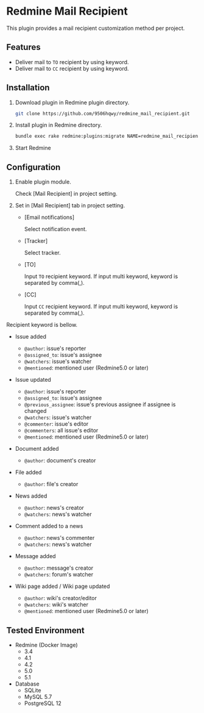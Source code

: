 # Redmine Mail Recipient

This plugin provides a mail recipient customization method per project.

## Features

- Deliver mail to `TO` recipient by using keyword.
- Deliver mail to `CC` recipient by using keyword.

## Installation

1. Download plugin in Redmine plugin directory.
   ```sh
   git clone https://github.com/9506hqwy/redmine_mail_recipient.git
   ```
2. Install plugin in Redmine directory.
   ```sh
   bundle exec rake redmine:plugins:migrate NAME=redmine_mail_recipient RAILS_ENV=production
   ```
3. Start Redmine

## Configuration

1. Enable plugin module.

   Check [Mail Recipient] in project setting.

2. Set in [Mail Recipient] tab in project setting.

   - [Email notifications]

     Select notification event.

   - [Tracker]

     Select tracker.

   - [TO]

     Input `TO` recipient keyword.
     If input multi keyword, keyword is separated by comma(,).

   - [CC]

     Input `CC` recipient keyword.
     If input multi keyword, keyword is separated by comma(,).

Recipient keyword is bellow.

- Issue added

  - `@author`: issue's reporter
  - `@assigned_to`: issue's assignee
  - `@watchers`: issue's watcher
  - `@mentioned`: mentioned user (Redmine5.0 or later)

- Issue updated

  - `@author`: issue's reporter
  - `@assigned_to`: issue's assignee
  - `@previous_assignee`:  issue's previous assignee if assignee is changed
  - `@watchers`: issue's watcher
  - `@commenter`: issue's editor
  - `@commenters`: all issue's editor
  - `@mentioned`: mentioned user (Redmine5.0 or later)

- Document added

  - `@author`: document's creator

- File added

  - `@author`: file's creator

- News added

  - `@author`: news's creator
  - `@watchers`: news's watcher

- Comment added to a news

  - `@author`: news's commenter
  - `@watchers`: news's watcher

- Message added

  - `@author`: message's creator
  - `@watchers`: forum's watcher

- Wiki page added / Wiki page updated

  - `@author`: wiki's creator/editor
  - `@watchers`: wiki's watcher
  - `@mentioned`: mentioned user (Redmine5.0 or later)

## Tested Environment

* Redmine (Docker Image)
  * 3.4
  * 4.1
  * 4.2
  * 5.0
  * 5.1
* Database
  * SQLite
  * MySQL 5.7
  * PostgreSQL 12
